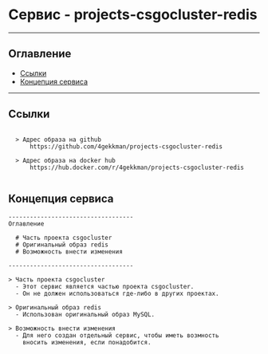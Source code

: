 # Сервис - projects-csgocluster-redis
---
## Оглавление

  - [Ссылки](#link1)
  - [Концепция сервиса](#link2)

---

## Ссылки <a id="link1"></a>
```

  > Адрес образа на github
      https://github.com/4gekkman/projects-csgocluster-redis

  > Адрес образа на docker hub
      https://hub.docker.com/r/4gekkman/projects-csgocluster-redis
			
```
## Концепция сервиса <a id="link2"></a>
```
-----------------------------------
Оглавление

  # Часть проекта csgocluster
  # Оригинальный образ redis
  # Возможность внести изменения

-----------------------------------

> Часть проекта csgocluster
  - Этот сервис является частью проекта csgocluster.
  - Он не должен использоваться где-либо в других проектах.

> Оригинальный образ redis
  - Использован оригинальный образ MySQL.

> Возможность внести изменения
  - Для него создан отдельный сервис, чтобы иметь возмность
    вносить изменения, если понадобится.

```




